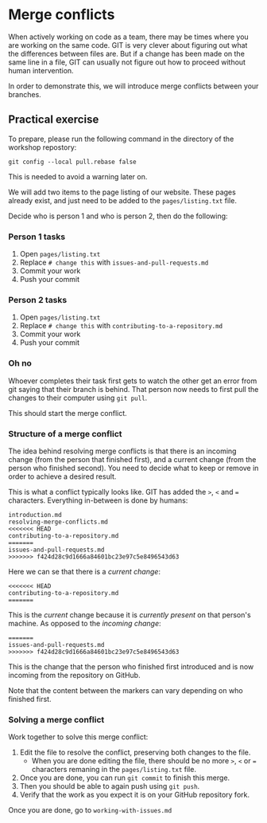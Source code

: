# Merge conflicts

When actively working on code as a team, there may be times where you are working on the same code.
GIT is very clever about figuring out what the differences between files are.
But if a change has been made on the same line in a file, GIT can usually not figure out how to proceed without human intervention.

In order to demonstrate this, we will introduce merge conflicts between your branches.

## Practical exercise

To prepare, please run the following command in the directory of the workshop repostory:

`git config --local pull.rebase false`

This is needed to avoid a warning later on.

We will add two items to the page listing of our website.
These pages already exist, and just need to be added to the `pages/listing.txt` file.

Decide who is person 1 and who is person 2, then do the following:

### Person 1 tasks
1. Open `pages/listing.txt`
2. Replace  `# change this` with `issues-and-pull-requests.md`
3. Commit your work
4. Push your commit


### Person 2 tasks

1. Open `pages/listing.txt`
2. Replace `# change this` with `contributing-to-a-repository.md`
3. Commit your work
4. Push your commit

### Oh no

Whoever completes their task first gets to watch the other get an error from git saying that their branch is behind.
That person now needs to first pull the changes to their computer using `git pull`.

This should start the merge conflict.

### Structure of a merge conflict

The idea behind resolving merge conflicts is that there is an incoming change (from the person that finished first), and a current change (from the person who finished second).
You need to decide what to keep or remove in order to achieve a desired result.

This is what a conflict typically looks like.
GIT has added the `>`, `<` and `=` characters. Everything in-between is done by humans:

```
introduction.md
resolving-merge-conflicts.md
<<<<<<< HEAD
contributing-to-a-repository.md
=======
issues-and-pull-requests.md
>>>>>>> f424d28c9d1666a84601bc23e97c5e8496543d63

```

Here we can se that there is a _current change_:

```
<<<<<<< HEAD
contributing-to-a-repository.md
=======
```

This is the _current_ change because it is _currently present_ on that person's machine.
As opposed to the _incoming change_:

```
=======
issues-and-pull-requests.md
>>>>>>> f424d28c9d1666a84601bc23e97c5e8496543d63
```

This is the change that the person who finished first introduced and is now incoming from the repository on GitHub.

Note that the content between the markers can vary depending on who finished first.

### Solving a merge conflict

Work together to solve this merge conflict:
1. Edit the file to resolve the conflict, preserving both changes to the file.
    - When you are done editing the file, there should be no more `>`, `<` or `=` characters remaning in the `pages/listing.txt` file.
2. Once you are done, you can run `git commit` to finish this merge.
3. Then you should be able to again push using `git push`.
4. Verify that the work as you expect it is on your GitHub repository fork.

Once you are done, go to `working-with-issues.md`

